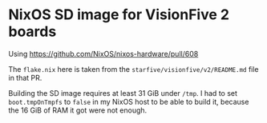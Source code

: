 # NixOS SD image for VisionFive 2 boards

Using https://github.com/NixOS/nixos-hardware/pull/608

The `flake.nix` here is taken from the `starfive/visionfive/v2/README.md`
file in that PR.

Building the SD image requires at least 31 GiB under `/tmp`. I had to set
`boot.tmpOnTmpfs` to `false` in my NixOS host to be able to build it,
because the 16 GiB of RAM it got were not enough.
